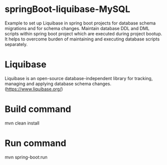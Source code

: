# springBoot-liquibase-MySQL
Example to set up Liquibase in spring boot projects for database schema migrations and for schema changes.
Maintain database DDL and DML scripts within spring boot project which are executed during project bootup.
It helps to overcome burden of maintaining and executing database scripts separately.

# Liquibase
Liquibase is an open-source database-independent library for tracking, managing and applying database schema changes.(https://www.liquibase.org/)

# Build command
mvn clean install

# Run command
mvn spring-boot:run
